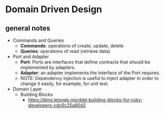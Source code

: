 # Domain Driven Design

## general notes

- Commands and Queries
  - **Commands**: operations of create, update, delete
  - **Queries**: operations of read (retrieve data)
- Port and Adapter
  - **Port**: Ports are interfaces that define contracts that should be implemented by adapters.
  - **Adapter**: an adapter implements the interface of the Port requires.
  - NOTE: Dependency injection is useful to inject adapter in order to change it easily, for example, for unit test. 
- Domain Layer
  - Building Blocks
    - https://blog.lelonek.me/ddd-building-blocks-for-ruby-developers-cdc6c25a80d2